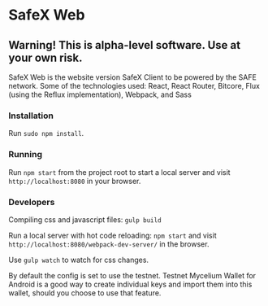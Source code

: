 # SafeX Web

## Warning! This is alpha-level software. Use at your own risk.

SafeX Web is the website version SafeX Client to be powered by the SAFE network. Some of the technologies used: React, React Router, Bitcore, Flux (using the Reflux implementation), Webpack, and Sass

### Installation

Run `sudo npm install`.

### Running

Run `npm start` from the project root to start a local server and visit `http://localhost:8080` in your browser.

### Developers

Compiling css and javascript files: `gulp build`
 
Run a local server with hot code reloading: `npm start` and visit `http://localhost:8080/webpack-dev-server/` in the browser.

Use `gulp watch` to watch for css changes.

By default the config is set to use the testnet. Testnet Mycelium Wallet for Android is a good way to create individual keys and import them into this wallet, should you choose to use that feature.